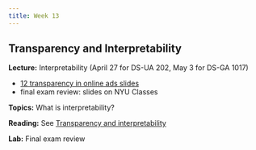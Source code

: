 ```yaml
---
title: Week 13
---
```


## Transparency and Interpretability

**Lecture:** Interpretability (April 27 for DS-UA 202, May 3 for DS-GA 1017)

*   [12 transparency in online ads slides](../../../assets/12_Transparency_Ads.pdf)
*   final exam review: slides on NYU Classes

**Topics:** What is interpretability?

**Reading:** See [Transparency and interpretability](../../../assets/transparency_reader.pdf)

**Lab:** Final exam review
